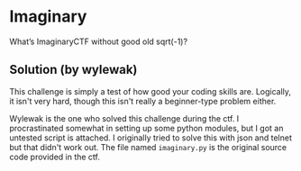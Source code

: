 # Imaginary
What’s ImaginaryCTF without good old sqrt(-1)?

## Solution (by wylewak)
This challenge is simply a test of how good your coding skills are. Logically, it isn't very hard, though this isn't really a beginner-type problem either.

Wylewak is the one who solved this challenge during the ctf. I procrastinated somewhat in setting up some python modules, but I got an untested script is attached. I originally tried to solve this with json and telnet but that didn't work out. The file named ```imaginary.py``` is the original source code provided in the ctf.

